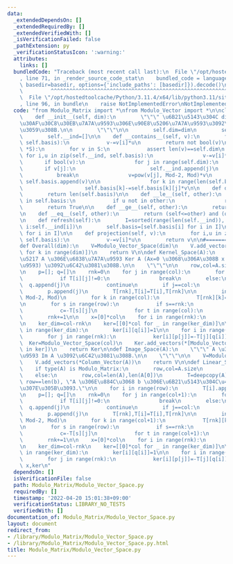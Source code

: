 ```yaml
---
data:
  _extendedDependsOn: []
  _extendedRequiredBy: []
  _extendedVerifiedWith: []
  _isVerificationFailed: false
  _pathExtension: py
  _verificationStatusIcon: ':warning:'
  attributes:
    links: []
  bundledCode: "Traceback (most recent call last):\n  File \"/opt/hostedtoolcache/Python/3.11.4/x64/lib/python3.11/site-packages/onlinejudge_verify/documentation/build.py\"\
    , line 71, in _render_source_code_stat\n    bundled_code = language.bundle(stat.path,\
    \ basedir=basedir, options={'include_paths': [basedir]}).decode()\n          \
    \         ^^^^^^^^^^^^^^^^^^^^^^^^^^^^^^^^^^^^^^^^^^^^^^^^^^^^^^^^^^^^^^^^^^^^^^^^^^^^^^^^^\n\
    \  File \"/opt/hostedtoolcache/Python/3.11.4/x64/lib/python3.11/site-packages/onlinejudge_verify/languages/python.py\"\
    , line 96, in bundle\n    raise NotImplementedError\nNotImplementedError\n"
  code: "from Modulo_Matrix import *\nfrom Modulo_Vector import *\n\nclass Modulo_Vector_Space:\n\
    \    def __init__(self, dim):\n        \"\"\" \u6B21\u5143\u304C dim \u306E\u30D9\
    \u30AF\u30C8\u30EB\u7A7A\u9593\u306E\u90E8\u5206\u7A7A\u9593\u3092\u751F\u6210\
    \u3059\u308B.\n\n        \"\"\"\n\n        self.dim=dim\n        self.basis=[]\n\
    \        self.__ind=[]\n\n    def __contains__(self, v):\n        for i,u in zip(self.__ind,\
    \ self.basis):\n            v-=v[i]*u\n        return not bool(v)\n\n    def add_vectors(self,\
    \ *S):\n        for v in S:\n            assert len(v)==self.dim\n           \
    \ for i,u in zip(self.__ind, self.basis):\n                v-=v[i]*u\n\n     \
    \       if bool(v):\n                for j in range(self.dim):\n             \
    \       if v[j]:\n                        self.__ind.append(j)\n             \
    \           break\n                v=pow(v[j], Mod-2, Mod)*v\n               \
    \ self.basis.append(v)\n\n                for k in range(len(self.basis)-1):\n\
    \                    self.basis[k]-=self.basis[k][j]*v\n\n    def dimension(self):\n\
    \        return len(self.basis)\n\n    def __le__(self, other):\n        for u\
    \ in self.basis:\n            if u not in other:\n                return False\n\
    \        return True\n\n    def __ge__(self, other):\n        return other<=self\n\
    \n    def __eq__(self, other):\n        return (self<=other) and (other<=self)\n\
    \n    def refresh(self):\n        I=sorted(range(len(self.__ind)), key=lambda\
    \ i:self.__ind[i])\n        self.basis=[self.basis[i] for i in I]\n        self.__ind=[self.__ind[i]\
    \ for i in I]\n\n    def projection(self, v):\n        for i,u in zip(self.__ind,\
    \ self.basis):\n            v-=v[i]*u\n        return v\n\n#====================\n\
    def Overall(dim):\n    V=Modulo_Vector_Space(dim)\n    V.add_vectors(*[Standard_Basis(dim,k)\
    \ for k in range(dim)])\n    return V\n\ndef Kernel_Space(A):\n    \"\"\" \u884C\
    \u5217 A \u306E\u6838\u7A7A\u9593 Ker A (Ax=0 \u3068\u306A\u308B x \u306E\u7A7A\
    \u9593) \u3092\u6C42\u3081\u308B.\n\n    \"\"\"\n\n    row,col=A.size\n    T=deepcopy(A.ele)\n\
    \n    p=[]; q=[]\n    rnk=0\n    for j in range(col):\n        for i in range(rnk,row):\n\
    \            if T[i][j]!=0:\n                break\n        else:\n          \
    \  q.append(j)\n            continue\n        if j==col:\n            return None\n\
    \        p.append(j)\n        T[rnk],T[i]=T[i],T[rnk]\n\n        inv=pow(T[rnk][j],\
    \ Mod-2, Mod)\n        for k in range(col):\n            T[rnk][k]=(inv*T[rnk][k])%Mod\n\
    \n        for s in range(row):\n            if s==rnk:\n                continue\n\
    \            c=-T[s][j]\n            for t in range(col):\n                T[s][t]=(T[s][t]+c*T[rnk][t])%Mod\n\
    \        rnk+=1\n\n    x=[0]*col\n    for i in range(rnk):\n        x[p[i]]=T[i][-1]\n\
    \n    ker_dim=col-rnk\n    ker=[[0]*col for _ in range(ker_dim)]\n\n    for i\
    \ in range(ker_dim):\n        ker[i][q[i]]=1\n\n    for i in range(ker_dim):\n\
    \        for j in range(rnk):\n            ker[i][p[j]]=-T[j][q[i]]%Mod\n\n  \
    \  Ker=Modulo_Vector_Space(col)\n    Ker.add_vectors(*[Modulo_Vector(v) for v\
    \ in ker])\n    return Ker\n\ndef Image_Space(A):\n    \"\"\" A \u306E\u50CF\u7A7A\
    \u9593 Im A \u3092\u6C42\u3081\u308B.\n\n    \"\"\"\n\n    V=Modulo_Vector_Space(A.row)\n\
    \    V.add_vectors(*Column_Vector(A))\n    return V\n\ndef Linear_System_Equations(A,b):\n\
    \    if type(A) is Modulo_Matrix:\n        row,col=A.size\n        T=deepcopy(A.ele)\n\
    \    else:\n        row,col=len(A),len(A[0])\n        T=deepcopy(A)\n\n    assert\
    \ row==len(b), \"A \u306E\u884C\u3068 b \u306E\u6B21\u5143\u304C\u4E00\u81F4\u3057\
    \u307E\u305B\u3093.\"\n\n    for i in range(row):\n        T[i].append(b[i])\n\
    \n    p=[]; q=[]\n    rnk=0\n    for j in range(col+1):\n        for i in range(rnk,row):\n\
    \            if T[i][j]!=0:\n                break\n        else:\n          \
    \  q.append(j)\n            continue\n        if j==col:\n            return None\n\
    \        p.append(j)\n        T[rnk],T[i]=T[i],T[rnk]\n\n        inv=pow(T[rnk][j],\
    \ Mod-2, Mod)\n        for k in range(col+1):\n            T[rnk][k]=(inv*T[rnk][k])%Mod\n\
    \n        for s in range(row):\n            if s==rnk:\n                continue\n\
    \            c=-T[s][j]\n            for t in range(col+1):\n                T[s][t]=(T[s][t]+c*T[rnk][t])%Mod\n\
    \        rnk+=1\n\n    x=[0]*col\n    for i in range(rnk):\n        x[p[i]]=T[i][-1]\n\
    \n    ker_dim=col-rnk\n    ker=[[0]*col for _ in range(ker_dim)]\n\n    for i\
    \ in range(ker_dim):\n        ker[i][q[i]]=1\n\n    for i in range(ker_dim):\n\
    \        for j in range(rnk):\n            ker[i][p[j]]=-T[j][q[i]]%Mod\n    return\
    \ x,ker\n"
  dependsOn: []
  isVerificationFile: false
  path: Modulo_Matrix/Modulo_Vector_Space.py
  requiredBy: []
  timestamp: '2022-04-20 15:01:38+09:00'
  verificationStatus: LIBRARY_NO_TESTS
  verifiedWith: []
documentation_of: Modulo_Matrix/Modulo_Vector_Space.py
layout: document
redirect_from:
- /library/Modulo_Matrix/Modulo_Vector_Space.py
- /library/Modulo_Matrix/Modulo_Vector_Space.py.html
title: Modulo_Matrix/Modulo_Vector_Space.py
---
```

